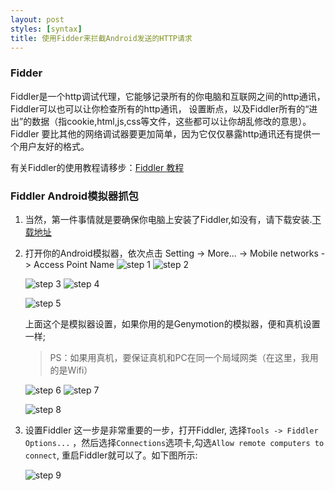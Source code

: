 ```yaml
---
layout: post
styles: [syntax]
title: 使用Fidder来拦截Android发送的HTTP请求
---
```


### Fidder  

Fiddler是一个http调试代理，它能够记录所有的你电脑和互联网之间的http通讯，Fiddler可以也可以让你检查所有的http通讯，
设置断点，以及Fiddler所有的“进出”的数据（指cookie,html,js,css等文件，这些都可以让你胡乱修改的意思）。 
Fiddler 要比其他的网络调试器要更加简单，因为它仅仅暴露http通讯还有提供一个用户友好的格式。

有关Fiddler的使用教程请移步：[Fiddler 教程](http://kb.cnblogs.com/page/130367/)

### Fiddler Android模拟器抓包

1. 当然，第一件事情就是要确保你电脑上安装了Fiddler,如没有，请下载安装.[下载地址](http://www.telerik.com/download/fiddler)

2. 打开你的Android模拟器，依次点击 Setting -> More... -> Mobile networks -> Access Point Name
    ![step 1](../../../assets/img/2014-08-13/step_01.png)
    ![step 2](../../../assets/img/2014-08-13/step_02.png)

    ![step 3](../../../assets/img/2014-08-13/step_03.png)
    ![step 4](../../../assets/img/2014-08-13/step_04.png)

    ![step 5](../../../assets/img/2014-08-13/step_05.png)

   上面这个是模拟器设置，如果你用的是Genymotion的模拟器，便和真机设置一样;

   > PS：如果用真机，要保证真机和PC在同一个局域网类（在这里，我用的是Wifi）
    
    ![step 6](../../../assets/img/2014-08-13/step_06.png)
    ![step 7](../../../assets/img/2014-08-13/step_07.png)

    ![step 8](../../../assets/img/2014-08-13/step_08.png)

3. 设置Fiddler
	这一步是非常重要的一步，打开Fiddler, 选择`Tools -> Fiddler Options...` ，然后选择`Connections`选项卡,勾选`Allow remote computers to connect`,
	重启Fiddler就可以了。如下图所示:

    ![step 9](../../../assets/img/2014-08-13/step_09.png)